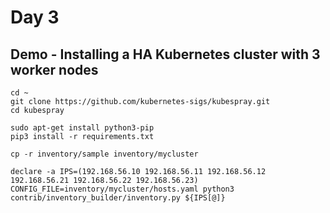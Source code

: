# Day 3

## Demo - Installing a HA Kubernetes cluster with 3 worker nodes
```
cd ~
git clone https://github.com/kubernetes-sigs/kubespray.git
cd kubespray

sudo apt-get install python3-pip
pip3 install -r requirements.txt

cp -r inventory/sample inventory/mycluster

declare -a IPS=(192.168.56.10 192.168.56.11 192.168.56.12 192.168.56.21 192.168.56.22 192.168.56.23)
CONFIG_FILE=inventory/mycluster/hosts.yaml python3 contrib/inventory_builder/inventory.py ${IPS[@]}


```
